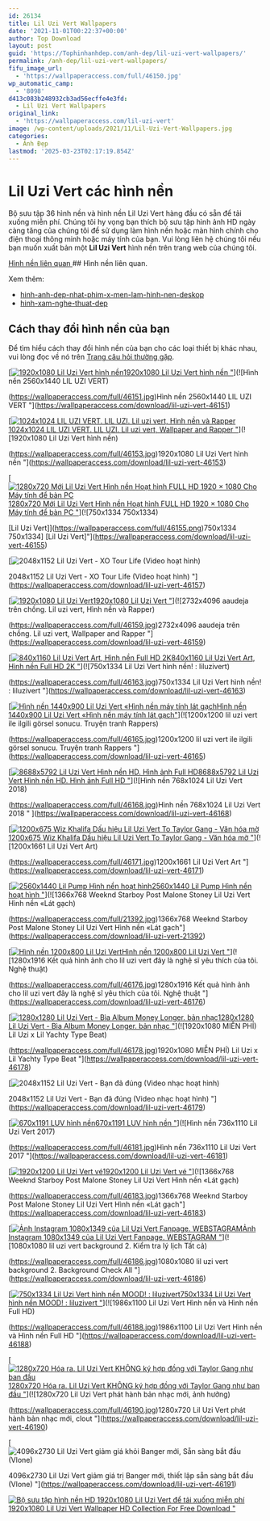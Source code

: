 ```yaml
---
id: 26134
title: Lil Uzi Vert Wallpapers
date: '2021-11-01T00:22:37+00:00'
author: Top Download
layout: post
guid: 'https://Tophinhanhdep.com/anh-dep/lil-uzi-vert-wallpapers/'
permalink: /anh-dep/lil-uzi-vert-wallpapers/
fifu_image_url:
  - 'https://wallpaperaccess.com/full/46150.jpg'
wp_automatic_camp:
  - '8098'
d413c083b248932cb3ad56ecffe4e3fd:
  - Lil Uzi Vert Wallpapers
original_link:
  - 'https://wallpaperaccess.com/lil-uzi-vert'
image: /wp-content/uploads/2021/11/Lil-Uzi-Vert-Wallpapers.jpg
categories:
  - Ảnh Đẹp
lastmod: '2025-03-23T02:17:19.854Z'
---
```

# Lil Uzi Vert các hình nền

Bộ sưu tập 36 hình nền và hình nền Lil Uzi Vert hàng đầu có sẵn để tải xuống miễn phí. Chúng tôi hy vọng bạn thích bộ sưu tập hình ảnh HD ngày càng tăng của chúng tôi để sử dụng làm hình nền hoặc màn hình chính cho điện thoại thông minh hoặc máy tính của bạn. Vui lòng liên hệ chúng tôi nếu bạn muốn xuất bản một **Lil Uzi Vert** hình nền trên trang web của chúng tôi.

[Hình nền liên quan ](#related) ## Hình nền liên quan.

   
 Xem thêm:

   
- [hinh-anh-dep-nhat-phim-x-men-lam-hinh-nen-deskop](https://tophinhanhdep.com/anh-dep/hinh-anh-dep-nhat-phim-x-men-lam-hinh-nen-deskop/)
- [hinh-xam-nghe-thuat-dep](https://tophinhanhdep.com/hinh-xam-dep/hinh-xam-nghe-thuat-dep/)

## Cách thay đổi hình nền của bạn

Để tìm hiểu cách thay đổi hình nền của bạn cho các loại thiết bị khác nhau, vui lòng đọc về nó trên [Trang câu hỏi thường gặp](https://tophinhanhdep.com/faq/).

  
[[![1920x1080 Lil Uzi Vert hình nền](https://wallpaperaccess.com/full/46150.jpg)1920x1080 Lil Uzi Vert hình nền "](https://wallpaperaccess.com/download/lil-uzi-vert-46150)](![Hình nền 2560x1440 LIL UZI VERT)

(https://wallpaperaccess.com/full/46151.jpg)Hình nền 2560x1440 LIL UZI VERT "](https://wallpaperaccess.com/download/lil-uzi-vert-46151)

[[![1024x1024 LIL UZI VERT.  LIL UZI.  Lil uzi vert, Hình nền và Rapper](https://wallpaperaccess.com/full/18107.jpg)1024x1024 LIL UZI VERT. LIL UZI. Lil uzi vert, Wallpaper and Rapper "](https://wallpaperaccess.com/download/lil-uzi-vert-18107)](![1920x1080 Lil Uzi Vert hình nền)

(https://wallpaperaccess.com/full/46153.jpg)1920x1080 Lil Uzi Vert hình nền "](https://wallpaperaccess.com/download/lil-uzi-vert-46153)

[[![1280x720 Mới Lil Uzi Vert Hình nền Hoạt hình FULL HD 1920 × 1080 Cho Máy tính để bàn PC](https://wallpaperaccess.com/full/46154.jpg)1280x720 Mới Lil Uzi Vert Hình nền Hoạt hình FULL HD 1920 × 1080 Cho Máy tính để bàn PC "](https://wallpaperaccess.com/download/lil-uzi-vert-46154)](![750x1334 750x1334)

 [Lil Uzi Vert]](https://wallpaperaccess.com/full/46155.png)750x1334 750x1334\] \[Lil Uzi Vert\]"](https://wallpaperaccess.com/download/lil-uzi-vert-46155)

[![2048x1152 Lil Uzi Vert - XO Tour Life (Video hoạt hình)](https://wallpaperaccess.com/full/46157.png)

2048x1152 Lil Uzi Vert - XO Tour Life (Video hoạt hình) "](https://wallpaperaccess.com/download/lil-uzi-vert-46157)

[[![1920x1080 Lil Uzi Vert](https://wallpaperaccess.com/full/46158.jpg)1920x1080 Lil Uzi Vert "](https://wallpaperaccess.com/download/lil-uzi-vert-46158)](![2732x4096 aaudeja trên chồng.  Lil uzi vert, Hình nền và Rapper)

(https://wallpaperaccess.com/full/46159.jpg)2732x4096 aaudeja trên chồng. Lil uzi vert, Wallpaper and Rapper "](https://wallpaperaccess.com/download/lil-uzi-vert-46159)

[[![840x1160 Lil Uzi Vert Art, Hình nền Full HD 2K](https://wallpaperaccess.com/full/46161.jpg)840x1160 Lil Uzi Vert Art, Hình nền Full HD 2K "](https://wallpaperaccess.com/download/lil-uzi-vert-46161)](![750x1334 Lil Uzi Vert hình nền!  : liluzivert)

(https://wallpaperaccess.com/full/46163.jpg)750x1334 Lil Uzi Vert hình nền! : liluzivert "](https://wallpaperaccess.com/download/lil-uzi-vert-46163)

[[![Hình nền 1440x900 Lil Uzi Vert «Hình nền máy tính lát gạch](https://wallpaperaccess.com/full/46164.jpg)Hình nền 1440x900 Lil Uzi Vert «Hình nền máy tính lát gạch"](https://wallpaperaccess.com/download/lil-uzi-vert-46164)](![1200x1200 lil uzi vert ile ilgili görsel sonucu.  Truyện tranh Rappers)

(https://wallpaperaccess.com/full/46165.jpg)1200x1200 lil uzi vert ile ilgili görsel sonucu. Truyện tranh Rappers "](https://wallpaperaccess.com/download/lil-uzi-vert-46165)

[[![8688x5792 Lil Uzi Vert Hình nền HD.  Hình ảnh Full HD](https://wallpaperaccess.com/full/46167.jpg)8688x5792 Lil Uzi Vert Hình nền HD. Hình ảnh Full HD "](https://wallpaperaccess.com/download/lil-uzi-vert-46167)](![Hình nền 768x1024 Lil Uzi Vert 2018)

(https://wallpaperaccess.com/full/46168.jpg)Hình nền 768x1024 Lil Uzi Vert 2018 " ](https://wallpaperaccess.com/download/lil-uzi-vert-46168)

[[![1200x675 Wiz Khalifa Dấu hiệu Lil Uzi Vert To Taylor Gang - Văn hóa mờ](https://wallpaperaccess.com/full/46170.jpg)1200x675 Wiz Khalifa Dấu hiệu Lil Uzi Vert To Taylor Gang - Văn hóa mờ "](https://wallpaperaccess.com/download/lil-uzi-vert-46170)](![1200x1661 Lil Uzi Vert Art)

(https://wallpaperaccess.com/full/46171.jpg)1200x1661 Lil Uzi Vert Art "](https://wallpaperaccess.com/download/lil-uzi-vert-46171)

[[![2560x1440 Lil Pump Hình nền hoạt hình](https://wallpaperaccess.com/full/46172.jpg)2560x1440 Lil Pump Hình nền hoạt hình "](https://wallpaperaccess.com/download/lil-uzi-vert-46172)](![1366x768 Weeknd Starboy Post Malone Stoney Lil Uzi Vert Hình nền «Lát gạch)

(https://wallpaperaccess.com/full/21392.jpg)1366x768 Weeknd Starboy Post Malone Stoney Lil Uzi Vert Hình nền «Lát gạch"](https://wallpaperaccess.com/download/lil-uzi-vert-21392)

[[![Hình nền 1200x800 Lil Uzi Vert](https://wallpaperaccess.com/full/46174.jpg)Hình nền 1200x800 Lil Uzi Vert "](https://wallpaperaccess.com/download/lil-uzi-vert-46174)](![1280x1916 Kết quả hình ảnh cho lil uzi vert đây là nghệ sĩ yêu thích của tôi.  Nghệ thuật)

(https://wallpaperaccess.com/full/46176.jpg)1280x1916 Kết quả hình ảnh cho lil uzi vert đây là nghệ sĩ yêu thích của tôi. Nghệ thuật "](https://wallpaperaccess.com/download/lil-uzi-vert-46176)

[[![1280x1280 Lil Uzi Vert - Bìa Album Money Longer.  bản nhạc](https://wallpaperaccess.com/full/46177.jpg)1280x1280 Lil Uzi Vert - Bìa Album Money Longer. bản nhạc "](https://wallpaperaccess.com/download/lil-uzi-vert-46177)](![1920x1080 MIỄN PHÍ) Lil Uzi x Lil Yachty Type Beat)

(https://wallpaperaccess.com/full/46178.jpg)1920x1080 MIỄN PHÍ) Lil Uzi x Lil Yachty Type Beat "](https://wallpaperaccess.com/download/lil-uzi-vert-46178)

[![2048x1152 Lil Uzi Vert - Bạn đã đúng (Video nhạc hoạt hình)](https://wallpaperaccess.com/full/46179.png)

2048x1152 Lil Uzi Vert - Bạn đã đúng (Video nhạc hoạt hình) "](https://wallpaperaccess.com/download/lil-uzi-vert-46179)

[[![670x1191 LUV hình nền](https://wallpaperaccess.com/full/46180.jpg)670x1191 LUV hình nền "](https://wallpaperaccess.com/download/lil-uzi-vert-46180)](![Hình nền 736x1110 Lil Uzi Vert 2017)

(https://wallpaperaccess.com/full/46181.jpg)Hình nền 736x1110 Lil Uzi Vert 2017 "](https://wallpaperaccess.com/download/lil-uzi-vert-46181)

[[![1920x1200 Lil Uzi Vert vé](https://wallpaperaccess.com/full/46182.jpg)1920x1200 Lil Uzi Vert vé "](https://wallpaperaccess.com/download/lil-uzi-vert-46182)](![1366x768 Weeknd Starboy Post Malone Stoney Lil Uzi Vert Hình nền «Lát gạch)

(https://wallpaperaccess.com/full/46183.jpg)1366x768 Weeknd Starboy Post Malone Stoney Lil Uzi Vert Hình nền «Lát gạch"](https://wallpaperaccess.com/download/lil-uzi-vert-46183)

[[![Ảnh Instagram 1080x1349 của Lil Uzi Vert Fanpage.  WEBSTAGRAM](https://wallpaperaccess.com/full/46184.jpg)Ảnh Instagram 1080x1349 của Lil Uzi Vert Fanpage. WEBSTAGRAM "](https://wallpaperaccess.com/download/lil-uzi-vert-46184)](![1080x1080 lil uzi vert background 2. Kiểm tra lý lịch Tất cả)

(https://wallpaperaccess.com/full/46186.jpg)1080x1080 lil uzi vert background 2. Background Check All "](https://wallpaperaccess.com/download/lil-uzi-vert-46186)

[[![750x1334 Lil Uzi Vert hình nền MOOD!  : liluzivert](https://wallpaperaccess.com/full/46187.jpg)750x1334 Lil Uzi Vert hình nền MOOD! : liluzivert "](https://wallpaperaccess.com/download/lil-uzi-vert-46187)](![1986x1100 Lil Uzi Vert Hình nền và Hình nền Full HD)

(https://wallpaperaccess.com/full/46188.jpg)1986x1100 Lil Uzi Vert Hình nền và Hình nền Full HD "](https://wallpaperaccess.com/download/lil-uzi-vert-46188)

[[![1280x720 Hóa ra.  Lil Uzi Vert KHÔNG ký hợp đồng với Taylor Gang như ban đầu](https://wallpaperaccess.com/full/46189.jpg)1280x720 Hóa ra. Lil Uzi Vert KHÔNG ký hợp đồng với Taylor Gang như ban đầu "](https://wallpaperaccess.com/download/lil-uzi-vert-46189)](![1280x720 Lil Uzi Vert phát hành bản nhạc mới, ảnh hưởng)

(https://wallpaperaccess.com/full/46190.jpg)1280x720 Lil Uzi Vert phát hành bản nhạc mới, clout "](https://wallpaperaccess.com/download/lil-uzi-vert-46190)

[![4096x2730 Lil Uzi Vert giảm giá khỏi Banger mới, Sẵn sàng bắt đầu (Vlone)](https://wallpaperaccess.com/full/46191.jpg)

4096x2730 Lil Uzi Vert giảm giá trị Banger mới, thiết lập sẵn sàng bắt đầu (Vlone) "](https://wallpaperaccess.com/download/lil-uzi-vert-46191)

[![Bộ sưu tập hình nền HD 1920x1080 Lil Uzi Vert để tải xuống miễn phí](https://wallpaperaccess.com/full/46192.jpg)1920x1080 Lil Uzi Vert Wallpaper HD Collection For Free Download "](https://wallpaperaccess.com/download/lil-uzi-vert-46192)
